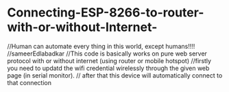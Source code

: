# Connecting-ESP-8266-to-router-with-or-without-Internet-
//Human can automate every thing in this world, except humans!!!! //sameerEdlabadkar //This code is basically works on pure web server protocol with or without internet (using router or mobile hotspot) //firstly you need to updatd the wifi credential wirelessly through the given web page (in serial monitor). // after that this device will automatically connect to that connection
